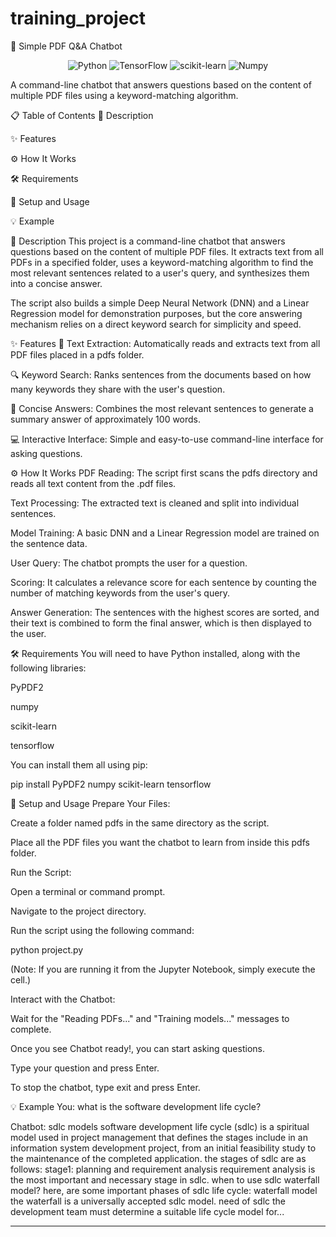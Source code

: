 # training_project
🤖 Simple PDF Q&A Chatbot
<p align="center">
<img src="https://www.google.com/search?q=https://img.shields.io/badge/Python-3776AB%3Fstyle%3Dfor-the-badge%26logo%3Dpython%26logoColor%3Dwhite" alt="Python"/>
<img src="https://img.shields.io/badge/TensorFlow-FF6F00?style=for-the-badge&logo=tensorflow&logoColor=white" alt="TensorFlow"/>
<img src="https://www.google.com/search?q=https://img.shields.io/badge/scikit--learn-F7931E%3Fstyle%3Dfor-the-badge%26logo%3Dscikit-learn%26logoColor%3Dwhite" alt="scikit-learn"/>
<img src="https://www.google.com/search?q=https://img.shields.io/badge/Numpy-013243%3Fstyle%3Dfor-the-badge%26logo%3Dnumpy%26logoColor%3Dwhite" alt="Numpy"/>
</p>

A command-line chatbot that answers questions based on the content of multiple PDF files using a keyword-matching algorithm.

📋 Table of Contents
📖 Description

✨ Features

⚙️ How It Works

🛠️ Requirements

🚀 Setup and Usage

💡 Example

📖 Description
This project is a command-line chatbot that answers questions based on the content of multiple PDF files. It extracts text from all PDFs in a specified folder, uses a keyword-matching algorithm to find the most relevant sentences related to a user's query, and synthesizes them into a concise answer.

The script also builds a simple Deep Neural Network (DNN) and a Linear Regression model for demonstration purposes, but the core answering mechanism relies on a direct keyword search for simplicity and speed.

✨ Features
📁 Text Extraction: Automatically reads and extracts text from all PDF files placed in a pdfs folder.

🔍 Keyword Search: Ranks sentences from the documents based on how many keywords they share with the user's question.

📝 Concise Answers: Combines the most relevant sentences to generate a summary answer of approximately 100 words.

💻 Interactive Interface: Simple and easy-to-use command-line interface for asking questions.

⚙️ How It Works
PDF Reading: The script first scans the pdfs directory and reads all text content from the .pdf files.

Text Processing: The extracted text is cleaned and split into individual sentences.

Model Training: A basic DNN and a Linear Regression model are trained on the sentence data.

User Query: The chatbot prompts the user for a question.

Scoring: It calculates a relevance score for each sentence by counting the number of matching keywords from the user's query.

Answer Generation: The sentences with the highest scores are sorted, and their text is combined to form the final answer, which is then displayed to the user.

🛠️ Requirements
You will need to have Python installed, along with the following libraries:

PyPDF2

numpy

scikit-learn

tensorflow

You can install them all using pip:

pip install PyPDF2 numpy scikit-learn tensorflow

🚀 Setup and Usage
Prepare Your Files:

Create a folder named pdfs in the same directory as the script.

Place all the PDF files you want the chatbot to learn from inside this pdfs folder.

Run the Script:

Open a terminal or command prompt.

Navigate to the project directory.

Run the script using the following command:

python project.py

(Note: If you are running it from the Jupyter Notebook, simply execute the cell.)

Interact with the Chatbot:

Wait for the "Reading PDFs..." and "Training models..." messages to complete.

Once you see Chatbot ready!, you can start asking questions.

Type your question and press Enter.

To stop the chatbot, type exit and press Enter.

💡 Example
You: what is the software development life cycle?

Chatbot:
sdlc models software development life cycle (sdlc) is a spiritual model used in project management that defines the stages include in an information system development project, from an initial feasibility study to the maintenance of the completed application. the stages of sdlc are as follows: stage1: planning and requirement analysis requirement analysis is the most important and necessary stage in sdlc. when to use sdlc waterfall model? here, are some important phases of sdlc life cycle: waterfall model the waterfall is a universally accepted sdlc model. need of sdlc the development team must determine a suitable life cycle model for...

--------------------------------------------------------------------------------
